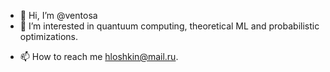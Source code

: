 - 👋 Hi, I’m @ventosa
- 👀 I’m interested in quantuum computing, theoretical ML and probabilistic optimizations.
<!-- - 🌱 I’m currently learning ... -->
<!-- - 💞️ I’m looking to collaborate on ... -->
- 📫 How to reach me hloshkin@mail.ru.

<!---
ventosa/ventosa is a ✨ special ✨ repository because its `README.md` (this file) appears on your GitHub profile.
You can click the Preview link to take a look at your changes.
--->
